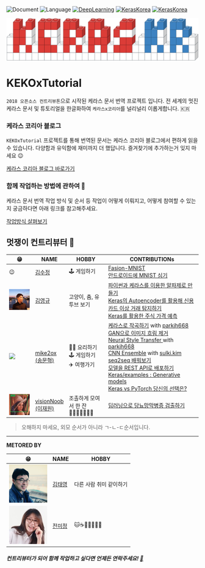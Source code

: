 ![Document](https://img.shields.io/badge/Document-Korean-black.svg)
![Language](https://img.shields.io/badge/Language-Python-blue.svg)
[![DeepLearning](https://img.shields.io/badge/DeepLearning-Keras-red.svg)](https://keras.io)
[![KerasKorea](https://img.shields.io/badge/Community-KerasKorea-purple.svg)](https://www.facebook.com/groups/KerasKorea/)
[![KerasKorea](https://img.shields.io/badge/2018-Contributhon-green.svg)](https://www.kosshackathon.kr/)

![케라스 로고](media/readme_logo.png)

# KEKOxTutorial 
`2018 오픈소스 컨트리뷰톤`으로 시작된 케라스 문서 번역 프로젝트 입니다. 전 세계의 멋진 케라스 문서 및 튜토리얼을 한글화하여 `케라스x코리아`를 널리널리 이롭게합니다. 🇰🇷

### 케라스 코리아 블로그
`KEKOxTutorial` 프로젝트를 통해 번역된 문서는 케라스 코리아 블로그에서 편하게 읽을 수 있습니다. 다양함과 유익함에 재미까지 더 했답니다. 즐겨찾기에 추가하는거 잊지 마세요 😉

[케라스 코리아 블로그 바로가기](https://keraskorea.github.io)

### 함께 작업하는 방법에 관하여 📖
케라스 문서 번역 작업 방식 및 순서 등 작업이 어떻게 이뤄지고, 어떻게 참여할 수 있는지 궁금하다면 아래 링크를 참고해주세요.  

[작업방식 살펴보기](https://github.com/KerasKorea/KEKOxTutorial/blob/master/00_work_flow.md)

## 멋쟁이 컨트리뷰터 🦄

| 😁 | NAME | HOBBY | CONTRIBUTIONs |
|------|----------|----------|-----------|
|   😉   |  [김수정](https://github.com/SooDevv)    |  🕹 게임하기    |  [Fasion-MNIST](https://keraskorea.github.io/posts/2018-09-28-딥러닝의%20Hello%20World,%20Fashion-MNIST/)  <br/>  [안드로이드에 MNIST 심기]() |
| ![](./profile/contributor_YK.png) | [김영규](https://github.com/karl6885) |고양이, 춤, 유투브 보기|[파이썬과 케라스를 이용한 알파제로 만들기](https://keraskorea.github.io/posts/2018-10-23-파이썬과_케라스를_이용한_알파제로_만들기/) <br/>[Keras의 Autoencoder를 활용해 신용카드 이상 거래 탐지하기](https://keraskorea.github.io/posts/2018-10-23-Keras의%20Autoencoder를%20활용해%20신용카드%20이상%20거래%20탐지하기/) <br/>[Keras를 활용한 주식 가격 예측](https://github.com/KerasKorea/KEKOxTutorial/blob/master/22_Keras를%20활용한%20주식%20가격%20예측.md)|
| <img src = "https://avatars2.githubusercontent.com/u/22931103?s=460&v=4" width="100px;"/>| [mike2ox</br>(송문혁)](https://github.com/mike2ox)| :man_cook: 요리하기 <br/> 🕹 게임하기 <br/> :airplane: 여행가기|[케라스로 작곡하기](https://github.com/KerasKorea/KEKOxTutorial/blob/master/28_A_ten-minute_introduction_to_sequence-to-sequence_learning_in_Keras.md)  with [parkjh668](https://github.com/parkjh668) <br/> [GAN으로 이미지 흐림 제거](https://github.com/KerasKorea/KEKOxTutorial/blob/master/12_GAN_with_Keras-Application_to_Image_Deblurring.md)<br/> [Neural Style Transfer ](https://github.com/KerasKorea/KEKOxTutorial/blob/master/15_Neural_Style_Transfer_Creating_Art_with_Deep_Learning_using_tf.keras_and_eager_execution.md) with [parkjh668](https://github.com/parkjh668) <br/> [CNN Ensemble](https://github.com/KerasKorea/KEKOxTutorial/blob/master/16_Ensembling%20ConvNets%20using%20Keras.md) with [sulki.kim](http://github.com/5taku)  <br/> [seq2seq 배워보기](https://github.com/KerasKorea/KEKOxTutorial/blob/master/28_A_ten-minute_introduction_to_sequence-to-sequence_learning_in_Keras.md) <br/> [ 모델을 REST API로 배포하기](https://github.com/KerasKorea/KEKOxTutorial/blob/master/32_building_a_simple_keras_deep_learning_rest_api.md) <br/>[Keras/examples : Generative models](https://github.com/KerasKorea/KEKOxTutorial/tree/master/25_Keras_examples_3_Generative_models_examples) <br/> [Keras vs PyTorch 당신의 선택은?](https://github.com/KerasKorea/KEKOxTutorial/blob/master/42_keras_or_pytorch_as_your_first_deep_learning_framework.md)|
| ![](./profile/contributor_jw.bmp) | [visionNoob<br/>(이재원)](https://github.com/insurgent92) |조촐하게 모여서 한 잔<br/>🏃🍻🍻🍺🍺🐶💀 |[딥러닝으로 당뇨망막병증 검출하기](https://github.com/KerasKorea/KEKOxTutorial/blob/master/13_%EB%94%A5%EB%9F%AC%EB%8B%9D%EC%9C%BC%EB%A1%9C%20%EB%8B%B9%EB%87%A8%EB%A7%9D%EB%A7%89%EB%B3%91%EC%A6%9D%20%EA%B2%80%EC%B6%9C%ED%95%98%EA%B8%B0.md) <br/>|


> 오해하지 마세요, 외모 순서가 아니라 ㄱ-ㄴ-ㄷ순서입니다.

----
**METORED BY**

| 😁 | NAME | HOBBY |
|------|------|--------|
| ![태영](media/readme_tykim.png) |   [김태영](https://github.com/tykimos)  |   다른 사람 취미 같이하기   |
| ![미정](media/readme_mjjeon.png)   |   [전미정](https://github.com/mijeongjeon)  |   🐱☕️🍷🥖🛫📸📝    |

##### 컨트리뷰터가 되어 함께 작업하고 싶다면 언제든 연락주세요! [📮](mailto:ninevincentg@gmail.com)